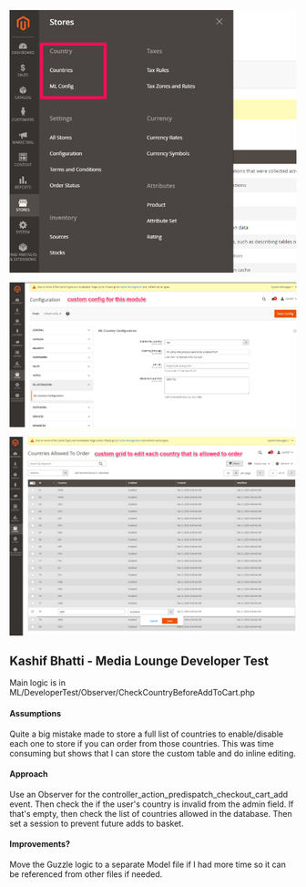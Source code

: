 ![Screenshot](config.png)

![Screenshot](custom_config.png)

![Screenshot](grid.png)

## Kashif Bhatti - Media Lounge Developer Test

Main logic is in ML/DeveloperTest/Observer/CheckCountryBeforeAddToCart.php

#### Assumptions
Quite a big mistake made to store a full list of countries to enable/disable each one to store if you can order from those countries. This was time consuming but shows that I can store the custom table and do inline editing.

#### Approach
Use an Observer for the controller_action_predispatch_checkout_cart_add event.
Then check the if the user's country is invalid from the admin field.
If that's empty, then check the list of countries allowed in the database.
Then set a session to prevent future adds to basket. 

#### Improvements?
Move the Guzzle logic to a separate Model file if I had more time so it can be referenced from other files if needed.